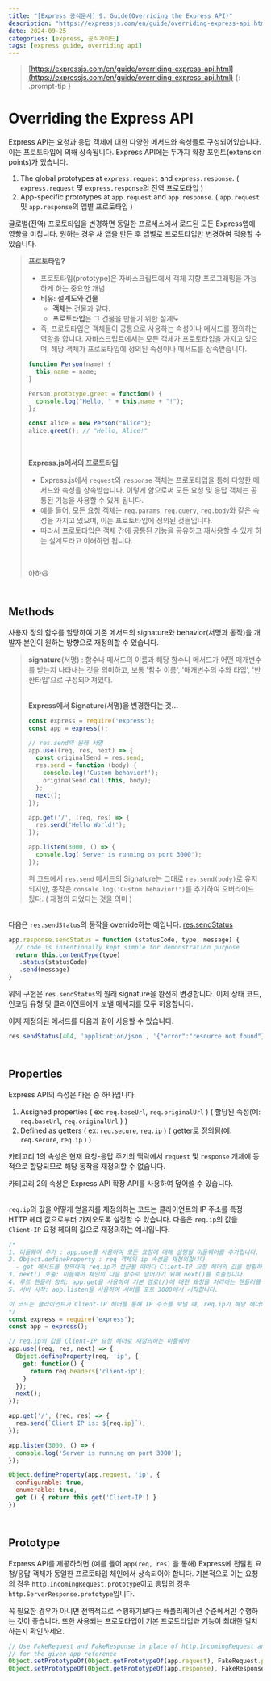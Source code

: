```yaml
---
title: "[Express 공식문서] 9. Guide(Overriding the Express API)"
description: "https://expressjs.com/en/guide/overriding-express-api.html"
date: 2024-09-25
categories: [express, 공식가이드]
tags: [express guide, overriding api]
---
```




> [https://expressjs.com/en/guide/overriding-express-api.html](https://expressjs.com/en/guide/overriding-express-api.html)
{: .prompt-tip }



# Overriding the Express API

Express API는 요청과 응답 객체에 대한 다양한 메서드와 속성들로 구성되어있습니다. 이는 프로토타입에 의해 상속됩니다. Express API에는 두가지 확장 포인트(extension points)가 있습니다. 



1. The global prototypes at `express.request` and `express.response`. ( `express.request` 및 `express.response`의 전역 프로토타입 )
2. App-specific prototypes at `app.request` and `app.response`. ( `app.request` 및 `app.response`의 앱별 프로토타입 )

글로벌(전역) 프로토타입을 변경하면 동일한 프로세스에서 로드된 모든 Express앱에 영향을 미칩니다. 원하는 경우 새 앱을 만든 후 앱별로 프로토타입만 변경하여 적용할 수 있습니다. 



> **프로토타입?**
>
> - 프로토타입(prototype)은 자바스크립트에서 객체 지향 프로그래밍을 가능하게 하는 중요한 개념
> - **비유: 설계도와 건물**
>   - **객체**는 건물과 같다. 
>   - **프로토타입**은 그 건물을 만들기 위한 설계도
> - 즉, 프로토타입은 객체들이 공통으로 사용하는 속성이나 메서드를 정의하는 역할을 합니다. 자바스크립트에서는 모든 객체가 프로토타입을 가지고 있으며, 해당 객체가 프로토타입에 정의된 속성이나 메서드를 상속받습니다.
>
> ```javascript
> function Person(name) {
>   this.name = name;
> }
> 
> Person.prototype.greet = function() {
>   console.log("Hello, " + this.name + "!");
> };
> 
> const alice = new Person("Alice");
> alice.greet(); // "Hello, Alice!"
> ```
>
> <br>
>
> **Express.js에서의 프로토타입**
>
> - Express.js에서 `request`와 `response` 객체는 프로토타입을 통해 다양한 메서드와 속성을 상속받습니다. 이렇게 함으로써 모든 요청 및 응답 객체는 공통된 기능을 사용할 수 있게 됩니다.
> - 예를 들어, 모든 요청 객체는 `req.params`, `req.query`, `req.body`와 같은 속성을 가지고 있으며, 이는 프로토타입에 정의된 것들입니다.
> - 따라서 프로토타입은 객체 간에 공통된 기능을 공유하고 재사용할 수 있게 하는 설계도라고 이해하면 됩니다.
>
> <br>
>
> 아하😃



## <br>Methods

사용자 정의 함수를 할당하여 기존 메서드의 signature와 behavior(서명과 동작)을 개발자 본인이 원하는 방향으로 재정의할 수 있습니다. 

> **signature**(서명) : 함수나 메서드의 이름과 해당 함수나 메서드가 어떤 매개변수를 받는지 나타내는 것을 의미하고, 보통 '함수 이름', '매개변수의 수와 타입', '반환타입'으로 구성되어져있다.
>
> <br>**Express에서 Signature(서명)을 변경한다는 것...**
>
> ```javascript
> const express = require('express');
> const app = express();
> 
> // res.send의 원래 서명
> app.use((req, res, next) => {
>   const originalSend = res.send;
>   res.send = function (body) {
>     console.log('Custom behavior!');
>     originalSend.call(this, body);
>   };
>   next();
> });
> 
> app.get('/', (req, res) => {
>   res.send('Hello World!');
> });
> 
> app.listen(3000, () => {
>   console.log('Server is running on port 3000');
> });
> ```
>
> 위 코드에서 `res.send` 메서드의 Signature는 그대로 `res.send(body)`로 유지되지만, 동작은 `console.log('Custom behavior!')`를 추가하여 오버라이드 됬다. ( 재정의 되었다는 것을 의미 )



<br> 다음은 `res.sendStatus`의 동작을 override하는 예입니다. [res.sendStatus](https://expressjs.com/4x/api.html#res.sendStatus)

 ```javascript
 app.response.sendStatus = function (statusCode, type, message) {
   // code is intentionally kept simple for demonstration purpose
   return this.contentType(type)
   	.status(statusCode)
   	.send(message)
 }
 ```

위의 구현은 `res.sendStatus`의 원래 signature을 완전히 변경합니다. 이제 상태 코드, 인코딩 유형 및 클라이언트에게 보낼 메세지를 모두 허용합니다.

이제 재정의된 메서드를 다음과 같이 사용할 수 있습니다.

```javascript
res.sendStatus(404, 'application/json', '{"error":"resource not found"}')
```



## <br>Properties

Express API의 속성은 다음 중 하나입니다.

1. Assigned properties ( ex: `req.baseUrl`, `req.originalUrl` ) ( 할당된 속성(예: `req.baseUrl`, `req.originalUrl` ) )
2. Defined as getters ( ex: `req.secure`, `req.ip` ) ( getter로 정의됨(예: `req.secure`, `req.ip` ) ) 



카테고리 1의 속성은 현재 요청-응답 주기의 맥락에서 `request` 및 `response` 개체에 동적으로 할당되므로 해당 동작을 재정의할 수 없습니다.



카테고리 2의 속성은 Express API 확장 API를 사용하여 덮어쓸 수 있습니다.



<br>`req.ip`의 값을 어떻게 얻을지를 재정의하는 코드는 클라이언트의 IP 주소를 특정 HTTP 헤더 값으로부터 가져오도록 설정할 수 있습니다. 다음은 `req.ip`의 값을 `Client-IP` 요청 헤더의 값으로 재정의하는 예시입니다.

```javascript
/*
1. 미들웨어 추가 : app.use를 사용하여 모든 요청에 대해 실행될 미들웨어를 추가합니다.
2. Object.defineProperty : req 객체의 ip 속성을 재정의합니다.
  - get 메서드를 정의하여 req.ip가 접근될 때마다 Client-IP 요청 헤더의 값을 반환하도록 합니다.
3. next() 호출: 미들웨어 체인의 다음 함수로 넘어가기 위해 next()를 호출합니다.
4. 루트 핸들러 정의: app.get을 사용하여 기본 경로(/)에 대한 요청을 처리하는 핸들러를 정의합니다. 여기서 res.send를 사용하여 클라이언트 IP를 응답으로 보냅니다.
5. 서버 시작: app.listen을 사용하여 서버를 포트 3000에서 시작합니다.

이 코드는 클라이언트가 Client-IP 헤더를 통해 IP 주소를 보낼 때, req.ip가 해당 헤더의 값을 반환하도록 합니다. 이렇게 하면 req.ip의 기본 동작을 재정의하여 특정 요구에 맞게 사용자 정의할 수 있습니다.
*/
const express = require('express');
const app = express();

// req.ip의 값을 Client-IP 요청 헤더로 재정의하는 미들웨어
app.use((req, res, next) => {
  Object.defineProperty(req, 'ip', {
    get: function() {
      return req.headers['client-ip'];
    }
  });
  next();
});

app.get('/', (req, res) => {
  res.send(`Client IP is: ${req.ip}`);
});

app.listen(3000, () => {
  console.log('Server is running on port 3000');
});
```

```javascript
Object.defineProperty(app.request, 'ip', {
  configurable: true,
  enumerable: true,
  get () { return this.get('Client-IP') }
})
```



## <br>Prototype

Express API를 제공하려면 (예를 들어 `app(req, res)` 을 통해) Express에 전달된 요청/응답 객체가 동일한 프로토타입 체인에서 상속되어야 합니다. 기본적으로 이는 요청의 경우 `http.IncomingRequest.prototype`이고 응답의 경우 `http.ServerResponse.prototype`입니다.

꼭 필요한 경우가 아니면 전역적으로 수행하기보다는 애플리케이션 수준에서만 수행하는 것이 좋습니다. 또한 사용되는 프로토타입이 기본 프로토타입과 기능이 최대한 일치하는지 확인하세요.

```javascript
// Use FakeRequest and FakeResponse in place of http.IncomingRequest and http.ServerResponse
// for the given app reference
Object.setPrototypeOf(Object.getPrototypeOf(app.request), FakeRequest.prototype)
Object.setPrototypeOf(Object.getPrototypeOf(app.response), FakeResponse.prototype)
```

